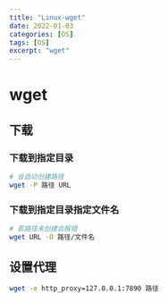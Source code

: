 ```yaml
---
title: "Linux-wget"
date: 2022-01-03
categories: [OS]
tags: [OS]
excerpt: "wget"
---
```


# wget

## 下载

### 下载到指定目录

```sh
# 会自动创建路径
wget -P 路径 URL
```

### 下载到指定目录指定文件名

```sh
# 若路径未创建会报错
wget URL -O 路径/文件名
```

## 设置代理

```sh
wget -e http_proxy=127.0.0.1:7890 路径
```
